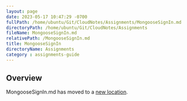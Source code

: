 ```yaml
---
layout: page
date: 2023-05-17 10:47:29 -0700
fullPath: /home/ubuntu/Git/CloudNotes/Assignments/MongooseSignIn.md
directoryPath: /home/ubuntu/Git/CloudNotes/Assignments
fileName: MongooseSignIn.md
relativePath: /MongooseSignIn.md
title: MongooseSignIn
directoryName: Assignments
category : assignments-guide
---
```


## Overview

MongooseSignIn.md has moved to a [new location](Mongo/MongooseSignIn.md).

